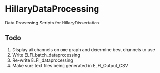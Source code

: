 # HillaryDataProcessing
Data Processing Scripts for HillaryDissertation

## Todo
1. Display all channels on one graph and determine best channels to use
2. Write ELFI_batch_dataprocessing
3. Re-write ELFI_dataprocessing
4. Make sure text files being generated in ELFI_Output_CSV
